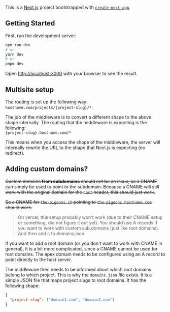 This is a [Next.js](https://nextjs.org/) project bootstrapped with [`create-next-app`](https://github.com/vercel/next.js/tree/canary/packages/create-next-app).

## Getting Started

First, run the development server:

```bash
npm run dev
# or
yarn dev
# or
pnpm dev
```

Open [http://localhost:3000](http://localhost:3000) with your browser to see the result.

## Multisite setup

The routing is set up the following way:  
`hostname.com/projects/{project-slug}/*`.

The job of the middleware is to convert a different shape to the above shape internally. The routing that the middleware is expecting is the following:  
`{project-slug}.hostname.com/*`

This means when you access the shape of the middleware, the server will internally rewrite the URL to the shape that Next.js is expecting (no redirect).

## Adding custom domains?

~~Custom domains **from subdomains** should not be an issue, as a CNAME can simply be used to point to the subdomain. Because a CNAME will still work with the original domain for the `host` header, this should just work.~~

~~So a CNAME for `the-pigeons.ch` pointing to `the-pigeons.hostname.com` should work.~~

> On vercel, this setup probably won't work (due to their CNAME setup or something, did not figure it out yet). You should use A records if you want to work with custom sub.domains (just like root domains). And then add it to domains.json.

If you want to add a root domain (or you don't want to work with CNAME in general), it is a bit more complicated, since a CNAME cannot be used for root domains. The apex domain needs to be configured using an A record to point directly to the host server.

The middleware then needs to be informed about which root domains belong to which project. This is why the `domains.json` file exists. It is a simple JSON file that maps project slugs to root domains. It has the following shape:

```json
{
  "project-slug": ["domain1.com", "domain2.com"]
}
```
